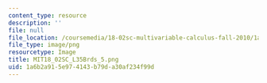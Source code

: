 ```yaml
---
content_type: resource
description: ''
file: null
file_location: /coursemedia/18-02sc-multivariable-calculus-fall-2010/1a6b2a915e974143b79da30af234f99d_MIT18_02SC_L35Brds_5.png
file_type: image/png
resourcetype: Image
title: MIT18_02SC_L35Brds_5.png
uid: 1a6b2a91-5e97-4143-b79d-a30af234f99d
---
```

